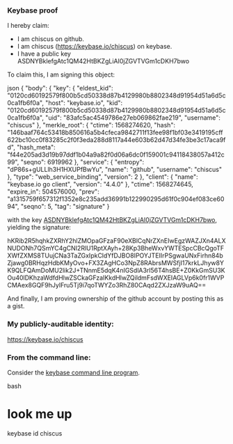 ### Keybase proof

I hereby claim:

  * I am chiscus on github.
  * I am chiscus (https://keybase.io/chiscus) on keybase.
  * I have a public key ASDNYBklefgAtc1QM42HtBKZgLiAI0jZGVTVGm1cDKH7bwo

To claim this, I am signing this object:

json
{
  "body": {
    "key": {
      "eldest_kid": "0120cd60192579f800b5cd50338d87b4129980b8802348d91954d51a6d5c0ca1fb6f0a",
      "host": "keybase.io",
      "kid": "0120cd60192579f800b5cd50338d87b4129980b8802348d91954d51a6d5c0ca1fb6f0a",
      "uid": "83afc5ac4549786e27eb069862fae219",
      "username": "chiscus"
    },
    "merkle_root": {
      "ctime": 1568274620,
      "hash": "146baaf764c53418b850616a5b4cfeca9842711f13fee98f1bf03e3419195cff622bc10cc0f83285c2f0f3eda288d8117a44e603b62d47d34fe3be3c17aca9fd",
      "hash_meta": "f44e205ad3d19b97ddf1b04a9a82f0d06a6dc0f159001c94118438057a412c99",
      "seqno": 6919962
    },
    "service": {
      "entropy": "dP86s+gULLlh3H1HXUPfBwYu",
      "name": "github",
      "username": "chiscus"
    },
    "type": "web_service_binding",
    "version": 2
  },
  "client": {
    "name": "keybase.io go client",
    "version": "4.4.0"
  },
  "ctime": 1568274645,
  "expire_in": 504576000,
  "prev": "a1315759f657312f1352e8c235add36991b122990295d61f0c904ef083ce6094",
  "seqno": 5,
  "tag": "signature"
}


with the key [ASDNYBklefgAtc1QM42HtBKZgLiAI0jZGVTVGm1cDKH7bwo](https://keybase.io/chiscus), yielding the signature:


hKRib2R5hqhkZXRhY2hlZMOpaGFzaF90eXBlCqNrZXnEIwEgzWAZJXn4ALXNUDONh7QSmYC4gCNI2RlU1RptXAyh+28Kp3BheWxvYWTESpcCBcQgoTFXWfZXMS8TUujCNa3TaZGxIpkCldYfDJBO8IPOYJTEIIrPSgwaUNxFirhn84bZjawg0BRHqzHdbKMyOvo+FX3ZAgHCo3NpZ8RAbrsMWSfjI17krkLJhyw8YK9QLFQAmDoMU2lik2J+TNnmE5dqK4nIGSdlA3rl56T4hsBE+Z0KkGmSU3KOu40lDKhzaWdfdHlwZSCkaGFzaIKkdHlwZQildmFsdWXEIAGLVp6k0fr1WVPCMAex8GQF9hJylFru5Tj9i7qoTWYZo3RhZ80CAqd2ZXJzaW9uAQ==



And finally, I am proving ownership of the github account by posting this as a gist.

### My publicly-auditable identity:

https://keybase.io/chiscus

### From the command line:

Consider the [keybase command line program](https://keybase.io/download).

bash
# look me up
keybase id chiscus
